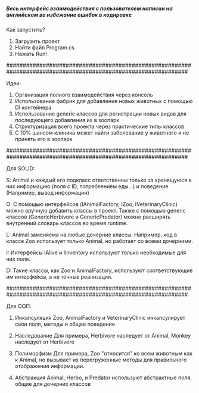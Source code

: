 ##### Весь интерфейс взаимодействия с пользователем написан на английском во избежание ошибок в кодировке #####

Как запустить?
1. Загрузить проект
2. Найти файл Program.cs
3. Нажать Run!

###############################################################################################################

Идеи:
1. Организация полного взаимодействия через консоль
2. Использование фабрик для добавления новых животных с помощью DI контейнера
3. Использование generic классов для регистрации новых видов для последующего добавления их в зоопарк
4. Структуризация всего проекта через практические типы классов
5. С 10% шансом клиника может найти заболевание у животного и не принять его в зоопарк

###############################################################################################################

Для SOLID:

S:
Animal и каждый его подкласс ответственны только за хранящуюся в них информацию (поля c ID, потреблением еды...) и поведение (Например, вывод информации)

O:
С помощью интерфейсов (IAnimalFactory, IZoo, IVeterinaryClinic) можно вручную добавить классы в проект. Также с помощью generic классов (GenericHerbivore и GenericPredator) можно расширять внутренний словарь классов во время runtime.

L:
Animal заменяема на любые дочерние классы. Например, код в классе Zoo использует только Animal, но работает со всеми дочерними. 

I:
Интерфейсы IAlive и IInventory используют только необходимые для них поля.

D:
Такие классы, как Zoo и AnimalFactory, используют соответствующие им интерфейсы, а не точные реализации. 

###############################################################################################################

Для ООП:

1. Инкапсуляция
Zoo, AnimalFactory и VeterinaryClinic инкапсулирует свои поля, методы и общее поведение

2. Наследование
Для примера, Herbivore наследует от Animal, Monkey наследует от Herbivore

3. Полиморфизм
Для примера, Zoo "относится" ко всем животным как к Animal, но вызывает их перегруженные методы для правильного отображения информации.

4. Абстракция
Animal, Herbo, и Predator используют абстрактные поля, общие для дочерних классов